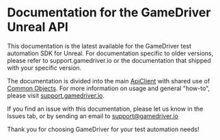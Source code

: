 # Documentation for the GameDriver Unreal API

This documentation is the latest available for the GameDriver test automation SDK for Unreal. For documentation specific to older versions, please refer to support.gamedriver.io or the documentation that shipped with your specific version.

The documentation is divided into the main [ApiClient](https://github.com/GameDriver-io/gdio.unreal_api.doc/blob/master/gdio.unreal_api/ApiClient.md) with shared use of [Common Objects](https://github.com/GameDriver-io/gdio.unity_api.doc/blob/main/gdio.common.objects.md). For more information on usage and general "how-to", please visit [support.gamedriver.io](https://support.gamedriver.io).

If you find an issue with this documentation, please let us know in the Issues tab, or by sending an email to support@gamedriver.io

Thank you for choosing GameDriver for your test automation needs!

